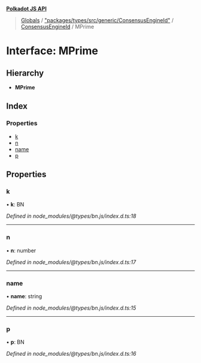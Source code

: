 **[Polkadot JS API](../README.md)**

> [Globals](../globals.md) / ["packages/types/src/generic/ConsensusEngineId"](../modules/_packages_types_src_generic_consensusengineid_.md) / [ConsensusEngineId](../classes/_packages_types_src_generic_consensusengineid_.consensusengineid.md) / MPrime

# Interface: MPrime

## Hierarchy

* **MPrime**

## Index

### Properties

* [k](_packages_types_src_generic_consensusengineid_.consensusengineid.mprime.md#k)
* [n](_packages_types_src_generic_consensusengineid_.consensusengineid.mprime.md#n)
* [name](_packages_types_src_generic_consensusengineid_.consensusengineid.mprime.md#name)
* [p](_packages_types_src_generic_consensusengineid_.consensusengineid.mprime.md#p)

## Properties

### k

•  **k**: BN

*Defined in node_modules/@types/bn.js/index.d.ts:18*

___

### n

•  **n**: number

*Defined in node_modules/@types/bn.js/index.d.ts:17*

___

### name

•  **name**: string

*Defined in node_modules/@types/bn.js/index.d.ts:15*

___

### p

•  **p**: BN

*Defined in node_modules/@types/bn.js/index.d.ts:16*
